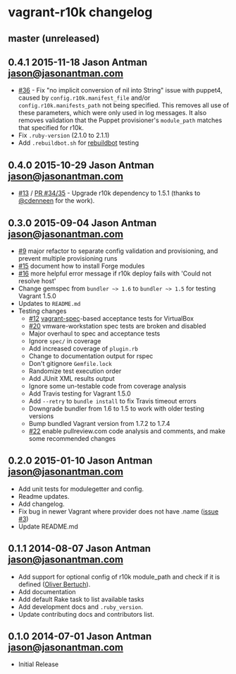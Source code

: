 # vagrant-r10k changelog

## master (unreleased)

## 0.4.1 2015-11-18 Jason Antman <jason@jasonantman.com>

* [#36](https://github.com/jantman/vagrant-r10k/issues/36) - Fix "no implicit conversion of nil into String" issue with puppet4, caused by ``config.r10k.manifest_file`` and/or ``config.r10k.manifests_path`` not being specified. This removes all use of these parameters, which were only used in log messages. It also removes validation that the Puppet provisioner's ``module_path`` matches that specified for r10k.
* Fix ``.ruby-version`` (2.1.0 to 2.1.1)
* Add ``.rebuildbot.sh`` for [rebuildbot](https://github.com/jantman/rebuildbot) testing

## 0.4.0 2015-10-29 Jason Antman <jason@jasonantman.com>

* [#13](https://github.com/jantman/vagrant-r10k/issues/13) / [PR #34/35](https://github.com/jantman/vagrant-r10k/pull/35) - Upgrade r10k dependency to 1.5.1 (thanks to [@cdenneen](https://github.com/cdenneen) for the work).

## 0.3.0 2015-09-04 Jason Antman <jason@jasonantman.com>

* [#9](https://github.com/jantman/vagrant-r10k/issues/9) major refactor to separate config validation and provisioning, and prevent multiple provisioning runs
* [#15](https://github.com/jantman/vagrant-r10k/issues/17) document how to install Forge modules
* [#16](https://github.com/jantman/vagrant-r10k/issues/16) more helpful error message if r10k deploy fails with 'Could not resolve host'
* Change gemspec from ``bundler ~> 1.6`` to ``bundler ~> 1.5`` for testing Vagrant 1.5.0
* Updates to ``README.md``
* Testing changes
  * [#12](https://github.com/jantman/vagrant-r10k/issues/12) [vagrant-spec](https://github.com/mitchellh/vagrant-spec/)-based acceptance tests for VirtualBox
  * [#20](https://github.com/jantman/vagrant-r10k/issues/20) vmware-workstation spec tests are broken and disabled
  * Major overhaul to spec and acceptance tests
  * Ignore ``spec/`` in coverage
  * Add increased coverage of ``plugin.rb``
  * Change to documentation output for rspec
  * Don't gitignore ``Gemfile.lock``
  * Randomize test execution order
  * Add JUnit XML results output
  * Ignore some un-testable code from coverage analysis
  * Add Travis testing for Vagrant 1.5.0
  * Add ``--retry`` to ``bundle install`` to fix Travis timeout errors
  * Downgrade bundler from 1.6 to 1.5 to work with older testing versions
  * Bump bundled Vagrant version from 1.7.2 to 1.7.4
  * [#22](https://github.com/jantman/vagrant-r10k/issues/22) enable pullreview.com code analysis and comments, and make some recommended changes

## 0.2.0 2015-01-10 Jason Antman <jason@jasonantman.com>

* Add unit tests for modulegetter and config.
* Readme updates.
* Add changelog.
* Fix bug in newer Vagrant where provider does not have .name ([issue #3](https://github.com/jantman/vagrant-r10k/issues/3))
* Update README.md

## 0.1.1 2014-08-07 Jason Antman <jason@jasonantman.com>

* Add support for optional config of r10k module_path and check if it is defined ([Oliver Bertuch](https://github.com/poikilotherm)).
* Add documentation
* Add default Rake task to list available tasks
* Add development docs and `.ruby_version`.
* Update contributing docs and contributors list.

## 0.1.0 2014-07-01 Jason Antman <jason@jasonantman.com>

* Initial Release
